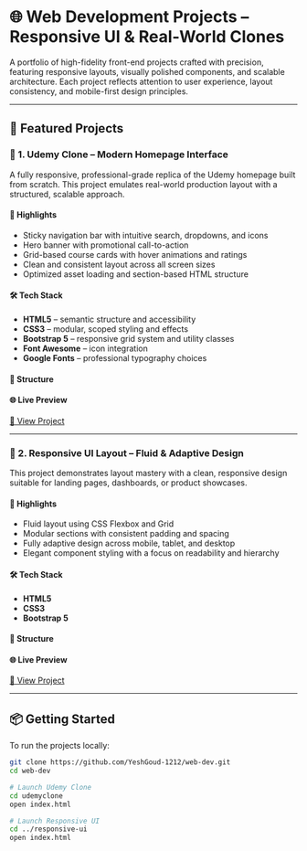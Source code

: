 # 🌐 Web Development Projects – Responsive UI & Real-World Clones

A portfolio of high-fidelity front-end projects crafted with precision, featuring responsive layouts, visually polished components, and scalable architecture. Each project reflects attention to user experience, layout consistency, and mobile-first design principles.

---

## 📁 Featured Projects

### 🔸 1. Udemy Clone – Modern Homepage Interface

A fully responsive, professional-grade replica of the Udemy homepage built from scratch. This project emulates real-world production layout with a structured, scalable approach.

#### 🚀 Highlights
- Sticky navigation bar with intuitive search, dropdowns, and icons
- Hero banner with promotional call-to-action
- Grid-based course cards with hover animations and ratings
- Clean and consistent layout across all screen sizes
- Optimized asset loading and section-based HTML structure

#### 🛠️ Tech Stack
- **HTML5** – semantic structure and accessibility
- **CSS3** – modular, scoped styling and effects
- **Bootstrap 5** – responsive grid system and utility classes
- **Font Awesome** – icon integration
- **Google Fonts** – professional typography choices

#### 📁 Structure

#### 🌐 Live Preview
[🔗 View Project](https://yeshgoud-1212.github.io/web-dev/udemyclone/)

---

### 🔸 2. Responsive UI Layout – Fluid & Adaptive Design

This project demonstrates layout mastery with a clean, responsive design suitable for landing pages, dashboards, or product showcases.

#### 🚀 Highlights
- Fluid layout using CSS Flexbox and Grid
- Modular sections with consistent padding and spacing
- Fully adaptive design across mobile, tablet, and desktop
- Elegant component styling with a focus on readability and hierarchy

#### 🛠️ Tech Stack
- **HTML5**
- **CSS3**
- **Bootstrap 5**

#### 📁 Structure

#### 🌐 Live Preview
[🔗 View Project](https://yeshgoud-1212.github.io/web-dev/responsive-ui/)

---

## 📦 Getting Started

To run the projects locally:

```bash
git clone https://github.com/YeshGoud-1212/web-dev.git
cd web-dev

# Launch Udemy Clone
cd udemyclone
open index.html

# Launch Responsive UI
cd ../responsive-ui
open index.html
